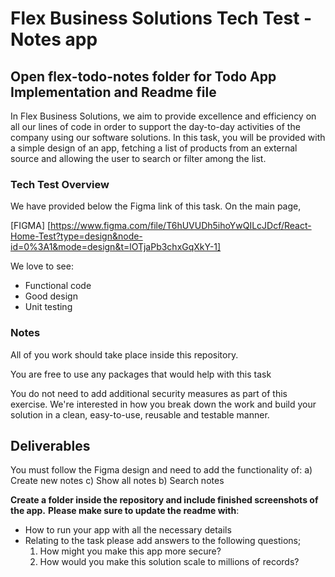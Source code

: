 # Flex Business Solutions Tech Test - Notes app


## Open flex-todo-notes folder for Todo App Implementation and Readme file 


In Flex Business Solutions, we aim to provide excellence and efficiency on all our lines of code in order to support the day-to-day activities of the company using our software solutions. In this task, you will be provided with a simple design of an app, fetching a list of products from an external source and allowing the user to search or filter among the list.


### Tech Test Overview
We have provided below the Figma link of this task. On the main page,

[FIGMA] [https://www.figma.com/file/T6hUVUDh5ihoYwQILcJDcf/React-Home-Test?type=design&node-id=0%3A1&mode=design&t=lOTjaPb3chxGqXkY-1]

We love to see:
- Functional code
- Good design
- Unit testing


### Notes
All of you work should take place inside this repository.

You are free to use any packages that would help with this task

You do not need to add additional security measures as part of this exercise.
We're interested in how you break down the work and build your solution in a clean, easy-to-use, reusable and testable manner.


## Deliverables
You must follow the Figma design and need to add the functionality of:
a) Create new notes
c) Show all notes
b) Search notes

**Create a folder inside the repository and include finished screenshots of the app.**
**Please make sure to update the readme with**:

- How to run your app with all the necessary details
- Relating to the task please add answers to the following questions;
    1. How might you make this app more secure?
    2. How would you make this solution scale to millions of records?

